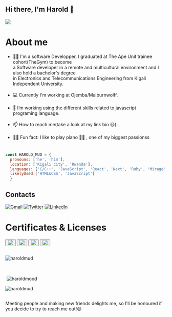 ## Hi there, I'm Harold 👋

<img align="center" src="https://camo.githubusercontent.com/cae12fddd9d6982901d82580bdf321d81fb299141098ca1c2d4891870827bf17/68747470733a2f2f6d69726f2e6d656469756d2e636f6d2f6d61782f313336302f302a37513379765349765f7430696f4a2d5a2e676966"/>
 
 # About me

- 👨‍🎓 I'm a software Developper, I graduated  at The Ape Unit trainee cohort(TheGym) to become<br>
    a Software developer in a remote and multicultural environment and I also hold a bachelor's degree<br>
in Electronics and Telecommunications Engineering from Kigali Independent University.<br><br>
- 💻 Currently I'm working at Ojemba/Maiburnwolff.<br><br>
- 🌱 I’m working using the different skills related to javascript <br>programing language.<br><br>
- 📫 How to reach me(take a look at my link bio 😃).<br><br>
- 🤾‍♀️ Fun fact: I like to play piano 👨‍🎤 , one of my biggest passionss

  
#
```javascript
const HAROLD_MUD = {
  pronouns: ['he', 'him'],
  location: ['Kigali city', 'Rwanda'],
  languages: ['C/C++', 'JavaScript', 'React', 'Next', 'Ruby', 'Mirage', 'Typescript'],
  likelyUsed:['HTML&CSS', 'JavaScript']
  }
  ```

##

## Contacts

[![Gmail](https://img.shields.io/badge/gmail-%23D14836.svg?&style=for-the-badge&logo=gmail&logoColor=white)](mailto:haroldmudosa@gmail.com)
[![Twitter](https://img.shields.io/badge/twitter-%23D14836.svg?&style=for-the-badge&logo=twitter&logoColor=blue)]([https://twitter.com/](https://twitter.com/MudosaHarold))
[![LinkedIn](https://img.shields.io/badge/linkedin-%230077B5.svg?&style=for-the-badge&logo=linkedin&logoColor=white)]([https://www.linkedin.com/in//](https://www.linkedin.com/in/harold-mudosa-40124021b/))

# Certificates & Licenses

<button> <a href="https://api.accredible.com/v1/frontend/credential_website_embed_image/certificate/49818030"><img src="https://api.accredible.com/v1/frontend/credential_website_embed_image/badge/49818030"></a> </button>
<button><a href="https://www.credential.net/8c7350c7-22c7-4462-81af-1517c53c3ee3"><img src="https://api.accredible.com/v1/frontend/credential_website_embed_image/badge/51723955"></a></button>
<button><a href="https://www.credential.net/94700cbe-6b8b-45f2-aaa4-ebbcdeaa354c"><img src="https://api.accredible.com/v1/frontend/credential_website_embed_image/badge/53636475"></a></button>
<button><a href="https://www.credential.net/c3330ebb-323d-490b-b095-86839638e41d#gs.f342sc"><img src="https://api.accredible.com/v1/frontend/credential_website_embed_image/badge/58192131"></a></button>

##
<p><img align="center" src="https://github-readme-stats.vercel.app/api/top-langs?username=haroldmud&show_icons=true&locale=en&layout=compact" alt="haroldmud" /></p><br>

<p>&nbsp;<img align="center" src="https://github-readme-stats.vercel.app/api?username=haroldmud&show_icons=true&locale=en" alt="haroldmood" /></p>

<p><img align="center" src="https://github-readme-streak-stats.herokuapp.com/?user=haroldmud&" alt="haroldmud" /></p>

##
Meeting people and making new friends delights me, so I'll be honoured if you  decide to try to reach me out!😊

